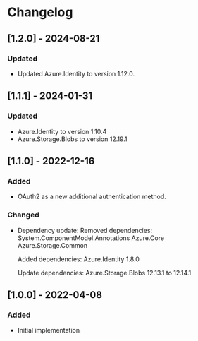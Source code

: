 # Changelog

## [1.2.0] - 2024-08-21
### Updated
- Updated Azure.Identity to version 1.12.0.

## [1.1.1] - 2024-01-31
### Updated
- Azure.Identity to version 1.10.4
- Azure.Storage.Blobs to version 12.19.1

## [1.1.0] - 2022-12-16
### Added
- OAuth2 as a new additional authentication method.

### Changed
- Dependency update:
    Removed dependencies:
        System.ComponentModel.Annotations
        Azure.Core
        Azure.Storage.Common

    Added dependencies:
        Azure.Identity 1.8.0

    Update dependencies:
        Azure.Storage.Blobs 12.13.1 to 12.14.1

## [1.0.0] - 2022-04-08
### Added
- Initial implementation
